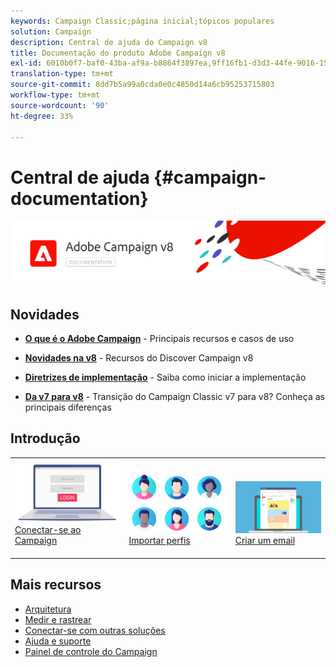 ```yaml
---
keywords: Campaign Classic;página inicial;tópicos populares
solution: Campaign
description: Central de ajuda do Campaign v8
title: Documentação do produto Adobe Campaign v8
exl-id: 6010b0f7-baf0-43ba-af9a-b8864f3897ea,9ff16fb1-d3d3-44fe-9016-15abffdbc74e
translation-type: tm+mt
source-git-commit: 8dd7b5a99a0cda0e0c4850d14a6cb95253715803
workflow-type: tm+mt
source-wordcount: '90'
ht-degree: 33%

---
```


# Central de ajuda {#campaign-documentation}

![](assets/banner-documentationv8.png)

## Novidades

* **[O que é o Adobe Campaign](start/get-started.md)**  - Principais recursos e casos de uso

* **[Novidades na v8](start/whats-new.md)**  - Recursos do Discover Campaign v8

* **[Diretrizes de implementação](start/implement.md)**   - Saiba como iniciar a implementação

* **[Da v7 para v8](start/capability-matrix.md)**  - Transição do Campaign Classic v7 para v8? Conheça as principais diferenças

## Introdução

<table>
<tr>
  <td valign="bottom">
    <a href="start/connect.md">
      <img alt="Connect" src="start/assets/do-not-localize/login.jpeg"/>
    </a>
    <div>
    <a href="start/connect.md">Conectar-se ao Campaign</a>
    </div>
    <br>
  </td>

<td valign="bottom">
      <a href="start/import.md">
       <img alt="Importação" src="start/assets/do-not-localize/profiles.jpeg" />
       </a>
    <div><a href="start/import.md">Importar perfis</a>
    </div>
    <br>
  </td>
  <td valign="bottom">
    <a href="start/create-message.md">
      <img alt="Email" src="start/assets/do-not-localize/email-design.jpeg" />
    </a>
    <div>
    <a href="start/create-message.md">Criar um email</a>
    </div>
    <br>
  </td>
</tr>
</table>

## Mais recursos

* [Arquitetura](dev/architecture.md)
* [Medir e rastrear](start/reporting.md)
* [Conectar-se com outras soluções](connect/integration.md)
* [Ajuda e suporte](start/support.md)
* [Painel de controle do Campaign](https://experienceleague.adobe.com/docs/control-panel/using/control-panel-home.html?lang=pt-BR)

